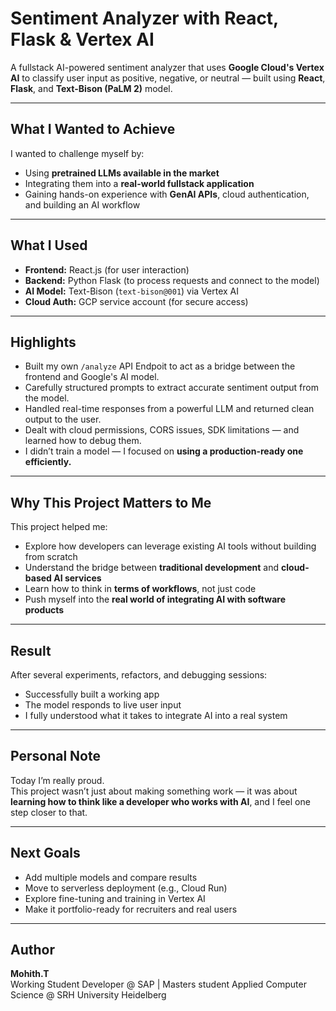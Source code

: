 #  Sentiment Analyzer with React, Flask & Vertex AI

A fullstack AI-powered sentiment analyzer that uses **Google Cloud's Vertex AI** to classify user input as positive, negative, or neutral — built using **React**, **Flask**, and **Text-Bison (PaLM 2)** model.

---

## What I Wanted to Achieve

I wanted to challenge myself by:
- Using **pretrained LLMs available in the market**
- Integrating them into a **real-world fullstack application**
- Gaining hands-on experience with **GenAI APIs**, cloud authentication, and building an AI workflow

---

## What I Used

- **Frontend:** React.js (for user interaction)
- **Backend:** Python Flask (to process requests and connect to the model)
- **AI Model:** Text-Bison (`text-bison@001`) via Vertex AI
- **Cloud Auth:** GCP service account (for secure access)

---

## Highlights

- Built my own `/analyze` API Endpoit to act as a bridge between the frontend and Google's AI model.
- Carefully structured prompts to extract accurate sentiment output from the model.
- Handled real-time responses from a powerful LLM and returned clean output to the user.
- Dealt with cloud permissions, CORS issues, SDK limitations — and learned how to debug them.
- I didn’t train a model — I focused on **using a production-ready one efficiently.**

---

## Why This Project Matters to Me

This project helped me:
- Explore how developers can leverage existing AI tools without building from scratch
- Understand the bridge between **traditional development** and **cloud-based AI services**
- Learn how to think in **terms of workflows**, not just code
- Push myself into the **real world of integrating AI with software products**

---

## Result

After several experiments, refactors, and debugging sessions:
-  Successfully built a working app
-  The model responds to live user input
-  I fully understood what it takes to integrate AI into a real system

---

##  Personal Note

Today I’m really proud.  
This project wasn’t just about making something work — it was about **learning how to think like a developer who works with AI**, and I feel one step closer to that.

---

## Next Goals

- Add multiple models and compare results
- Move to serverless deployment (e.g., Cloud Run)
- Explore fine-tuning and training in Vertex AI
- Make it portfolio-ready for recruiters and real users

---

##  Author

**Mohith.T**  
Working Student Developer @ SAP  | Masters student Applied Computer Science @ SRH University Heidelberg


